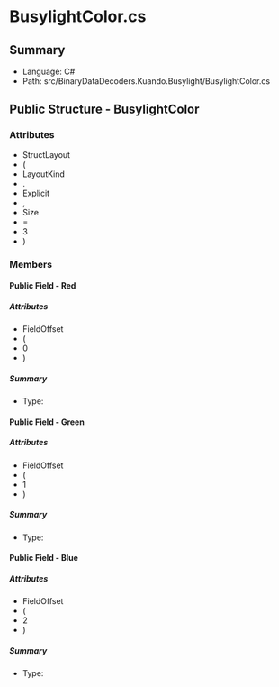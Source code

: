 ﻿# BusylightColor.cs

## Summary

* Language: C#
* Path: src/BinaryDataDecoders.Kuando.Busylight/BusylightColor.cs

## Public Structure - BusylightColor

### Attributes

 - StructLayout
 - (
 - LayoutKind
 - .
 - Explicit
 - ,
 - Size
 - =
 - 3
 - )

### Members

#### Public Field - Red

##### Attributes

 - FieldOffset
 - (
 - 0
 - )

##### Summary

 * Type: 

#### Public Field - Green

##### Attributes

 - FieldOffset
 - (
 - 1
 - )

##### Summary

 * Type: 

#### Public Field - Blue

##### Attributes

 - FieldOffset
 - (
 - 2
 - )

##### Summary

 * Type: 

